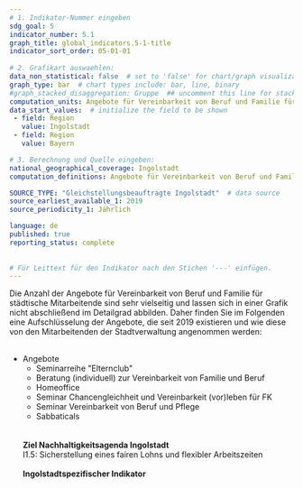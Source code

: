 ```yaml
---
# 1. Indikator-Nummer eingeben 
sdg_goal: 5 
indicator_number: 5.1
graph_title: global_indicators.5-1-title
indicator_sort_order: 05-01-01
 
# 2. Grafikart auswaehlen: 
data_non_statistical: false  # set to 'false' for chart/graph visualization 
graph_type: bar  # chart types include: bar, line, binary 
#graph_stacked_disaggregation: Gruppe  ## uncomment this line for stacked bars. eplace 'Geschlecht' with the field of aggregation. 
computation_units: Angebote für Vereinbarkeit von Beruf und Familie für städtische Mitarbeitende
data_start_values:  # initialize the field to be shown  
 - field: Region 
   value: Ingolstadt 
 - field: Region 
   value: Bayern 

# 3. Berechnung und Quelle eingeben: 
national_geographical_coverage: Ingolstadt 
computation_definitions: Angebote für Vereinbarkeit von Beruf und Familie für städtische Mitarbeitende

SOURCE_TYPE: "Gleichstellungsbeauftragte Ingolstadt"  # data source  
source_earliest_available_1: 2019
source_periodicity_1: Jährlich

language: de   
published: true 
reporting_status: complete
 
 
# Für Leittext für den Indikator nach den Stichen '---' einfügen. 
---
```

Die Anzahl der Angebote für Vereinbarkeit von Beruf und Familie für städtische Mitarbeitende sind sehr vielseitig und lassen sich in einer Grafik nicht abschließend im Detailgrad abbilden. Daher finden Sie im Folgenden eine Aufschlüsselung der Angebote, die seit 2019 existieren und wie diese von den Mitarbeitenden der Stadtverwaltung angenommen werden:<br>
<br>
<ul>
 <li>Angebote
  <ul>
   <li>Seminarreihe "Elternclub"</li>
   <li>Beratung (individuell) zur Vereinbarkeit von Familie und Beruf</li>
   <li>Homeoffice</li>
   <li>Seminar Chancengleichheit und Vereinbarkeit (vor)leben für FK</li>
   <li>Seminar Vereinbarkeit von Beruf und Pflege</li>
   <li>Sabbaticals</li>
  </ul>
<br>
<br>
<b>Ziel Nachhaltigkeitsagenda Ingolstadt</b><br>
I1.5: Sicherstellung eines fairen Lohns und flexibler Arbeitszeiten<br>
<br>
<b>Ingolstadtspezifischer Indikator</b>
